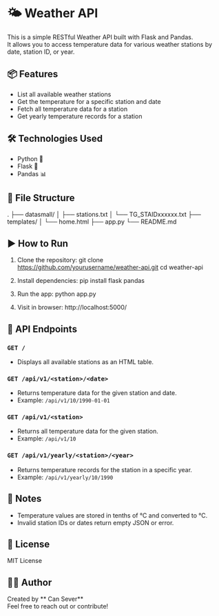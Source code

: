 # 🌤️ Weather API

This is a simple RESTful Weather API built with Flask and Pandas.  
It allows you to access temperature data for various weather stations by date, station ID, or year.

## 📦 Features

- List all available weather stations
- Get the temperature for a specific station and date
- Fetch all temperature data for a station
- Get yearly temperature records for a station

## 🛠️ Technologies Used

- Python 🐍
- Flask 🚀
- Pandas 📊

## 📁 File Structure

.
├── datasmall/
│ ├── stations.txt
│ └── TG_STAIDxxxxxx.txt
├── templates/
│ └── home.html
├── app.py
└── README.md



## ▶️ How to Run

1. Clone the repository:
git clone https://github.com/yourusername/weather-api.git
cd weather-api



2. Install dependencies:
pip install flask pandas



3. Run the app:
python app.py



4. Visit in browser:
http://localhost:5000/



## 📌 API Endpoints

### `GET /`
- Displays all available stations as an HTML table.

### `GET /api/v1/<station>/<date>`
- Returns temperature data for the given station and date.
- Example: `/api/v1/10/1990-01-01`

### `GET /api/v1/<station>`
- Returns all temperature data for the given station.
- Example: `/api/v1/10`

### `GET /api/v1/yearly/<station>/<year>`
- Returns temperature records for the station in a specific year.
- Example: `/api/v1/yearly/10/1990`

## 📌 Notes

- Temperature values are stored in tenths of °C and converted to °C.
- Invalid station IDs or dates return empty JSON or error.

## 📄 License

MIT License

## 🙋‍♂️ Author

Created by ** Can Sever**  
Feel free to reach out or contribute!